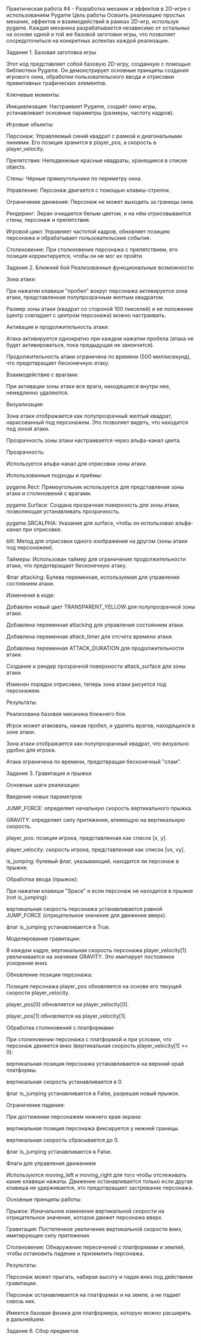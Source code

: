 Практическая работа #4 - Разработка механик и эффектов в
2D-игре с использованием Pygame
Цель работы
Освоить реализацию простых механик, эффектов и взаимодействий в рамках 2D-игр, используя pygame. Каждая механика разрабатывается независимо от остальных на основе одной и той же базовой заготовки игры, что позволяет
сосредоточиться на конкретных аспектах каждой реализации.

Задание 1. Базовая заготовка игры

Этот код представляет собой базовую 2D-игру, созданную с помощью библиотеки Pygame. Он демонстрирует основные принципы создания игрового окна, обработки пользовательского ввода и отрисовки примитивных графических элементов.

Ключевые моменты:

Инициализация: Настраивает Pygame, создаёт окно игры, устанавливает основные параметры (размеры, частоту кадров).

Игровые объекты:

Персонаж: Управляемый синий квадрат с рамкой и диагональными линиями. Его позиция хранится в player_pos, а скорость в player_velocity.

Препятствия: Неподвижные красные квадраты, хранящиеся в списке objects.

Стены: Чёрные прямоугольники по периметру окна.

Управление: Персонаж двигается с помощью клавиш-стрелок.

Ограничение движения: Персонаж не может выходить за границы окна.

Рендеринг: Экран очищается белым цветом, и на нём отрисовываются стены, персонаж и препятствия.

Игровой цикл: Управляет частотой кадров, обновляет позицию персонажа и обрабатывает пользовательские события.

Столкновение: При столкновение персонажа с препятствием, его позиция корректируется, чтобы он не мог их пройти.


Задание 2. Ближний бой
Реализованные функциональные возможности:

Зона атаки:

При нажатии клавиши "пробел" вокруг персонажа активируется зона атаки, представленная полупрозрачным желтым квадратом.

Размер зоны атаки (квадрат со стороной 100 пикселей) и ее положение (центр совпадает с центром персонажа) можно настраивать.

Активация и продолжительность атаки:

Атака активируется однократно при каждом нажатии пробела (атака не будет активироваться, пока предыдущая не закончится).

Продолжительность атаки ограничена по времени (500 миллисекунд), что предотвращает бесконечную атаку.

Взаимодействие с врагами:

При активации зоны атаки все враги, находящиеся внутри нее, немедленно удаляются.

Визуализация:

Зона атаки отображается как полупрозрачный желтый квадрат, нарисованный под персонажем. Это позволяет видеть, что находится под зоной атаки.

Прозрачность зоны атаки настраивается через альфа-канал цвета.

Прозрачность:

Используется альфа-канал для отрисовки зоны атаки.

Использованные подходы и приёмы:

pygame.Rect: Прямоугольник используется для представления зоны атаки и столкновений с врагами.

pygame.Surface: Создана прозрачная поверхность для зоны атаки, позволяющая устанавливать прозрачность.

pygame.SRCALPHA: Указание для surface, чтобы он использовал альфа-канал при отрисовке.

blit: Метод для отрисовки одного изображения на другом (зоны атаки под персонажем).

Таймеры: Использован таймер для ограничения продолжительности атаки, что предотвращает бесконечную атаку.

Флаг attacking: Булева переменная, используемая для управления состоянием атаки.

Изменения в коде:

Добавлен новый цвет TRANSPARENT_YELLOW для полупрозрачной зоны атаки.

Добавлена переменная attacking для управления состоянием атаки.

Добавлена переменная attack_timer для отсчета времени атаки.

Добавлена переменная ATTACK_DURATION для продолжительности атаки.

Создание и рендер прозрачной поверхности attack_surface для зоны атаки.

Изменен порядок отрисовки, теперь зона атаки рисуется под персонажем.

Результаты:

Реализована базовая механика ближнего боя.

Игрок может атаковать, нажав пробел, и удалять врагов, находящихся в зоне атаки.

Зона атаки отображается как полупрозрачный квадрат, что визуально удобно для игрока.

Атака ограничена по времени, предотвращая бесконечный "спам".

Задание 3. Гравитация и прыжки

Основные шаги реализации:

Введение новых параметров:

JUMP_FORCE: определяет начальную скорость вертикального прыжка.

GRAVITY: определяет силу притяжения, влияющую на вертикальную скорость.

player_pos: позиция игрока, представленная как список [x, y].

player_velocity: скорость игрока, представленная как список [vx, vy].

is_jumping: булевый флаг, указывающий, находится ли персонаж в прыжке.

Обработка ввода (прыжок):

При нажатии клавиши "Space" и если персонаж не находится в прыжке (not is_jumping):

вертикальная скорость персонажа устанавливается равной JUMP_FORCE (отрицательное значение для движения вверх).

флаг is_jumping устанавливается в True.

Моделирование гравитации:

В каждом кадре, вертикальная скорость персонажа player_velocity[1] увеличивается на значение GRAVITY. Это имитирует постоянное ускорение вниз.

Обновление позиции персонажа:

Позиция персонажа player_pos обновляется на основе его текущей скорости player_velocity.

player_pos[0] обновляется на player_velocity[0].

player_pos[1] обновляется на player_velocity[1].

Обработка столкновений с платформами:

При столкновении персонажа с платформой и при условии, что персонаж движется вниз (вертикальная скорость player_velocity[1] >= 0):

вертикальная позиция персонажа устанавливается на верхний край платформы.

вертикальная скорость устанавливается в 0.

флаг is_jumping устанавливается в False, разрешая новый прыжок.

Ограничение падения:

При достижении персонажем нижнего края экрана:

вертикальная позиция персонажа фиксируется у нижней границы.

вертикальная скорость сбрасывается до 0.

флаг is_jumping устанавливается в False.

Флаги для управления движением

Используются moving_left и moving_right для того чтобы отслеживать какие клавиши нажаты. Движение останавливается только если другая клавиша не удерживается, это предотвращает застревание персонажа.

Основные принципы работы:

Прыжок: Изначальное изменение вертикальной скорости на отрицательное значение, которое движет персонажа вверх.

Гравитация: Постепенное увеличение вертикальной скорости вниз, имитирующее силу притяжения.

Столкновения: Обнаружение пересечений с платформами и землей, чтобы остановить падение и приземлить персонажа.

Результаты:

Персонаж может прыгать, набирая высоту и падая вниз под действием гравитации.

Персонаж останавливается на платформах и на земле, а не падает сквозь них.

Имеется базовая физика для платформера, которую можно расширять в дальнейшем.

Задание 6. Сбор предметов
